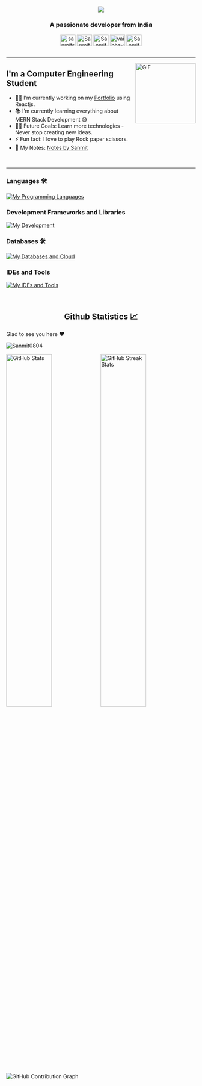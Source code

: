 <h1 align="center">
  <picture>
    <source media="(prefers-color-scheme: dark)" srcset="https://readme-typing-svg.herokuapp.com/?font=Ubuntu&size=35&center=true&vCenter=true&width=500&height=70&color=CDCFCA&duration=2000&lines=Hi+👋+I'm+Sanmit;" />
    <source media="(prefers-color-scheme: light)" srcset="https://readme-typing-svg.herokuapp.com/?font=Ubuntu&size=35&center=true&vCenter=true&width=500&height=70&color=404040&duration=2000&lines=Hi+👋+I'm+Sanmit;" />
    <img src="https://readme-typing-svg.herokuapp.com/?font=Ubuntu&size=35&center=true&vCenter=true&width=500&height=70&color=CDCFCA&duration=2000&lines=Hi+👋+I'm+Sanmit;" />
  </picture>
</h1>

<h3 align="center">A passionate developer from India</h3>


<p align='center'>
<a href="https://www.linkedin.com/in/sanmitsuthar/" target="_blank"><img align="center" src="https://raw.githubusercontent.com/rahuldkjain/github-profile-readme-generator/master/src/images/icons/Social/linked-in-alt.svg" alt="sanmitsuthar" height="30" width="40" /></a>
<!-- <a href="https://github.com/Sanmit0804" target="_blank"><img align="center" src="https://raw.githubusercontent.com/rahuldkjain/github-profile-readme-generator/master/src/images/icons/Social/github.svg" alt="Sanmit0804" height="30" width="40" /></a> -->
<a href="discordapp.com/users/748110093672775721" target="_blank"><img align="center" src="https://raw.githubusercontent.com/rahuldkjain/github-profile-readme-generator/master/src/images/icons/Social/discord.svg" alt="Sanmit0804" height="30" width="40" /></a>
<a href="https://www.instagram.com/im_sanmit_/" target="_blank"><img align="center" src="https://raw.githubusercontent.com/rahuldkjain/github-profile-readme-generator/master/src/images/icons/Social/instagram.svg" alt="Sanmit0804" height="30" width="40" /></a>
<!-- <a href="" target="blank"><img align="center" src="https://raw.githubusercontent.com/rahuldkjain/github-profile-readme-generator/master/src/images/icons/Social/geeks-for-geeks.svg" alt="Vaibhav02" height="30" width="40" /></a> -->
<a href="https://leetcode.com/u/Sanmit0804/" target="_blank"><img align="center" src="https://raw.githubusercontent.com/rahuldkjain/github-profile-readme-generator/master/src/images/icons/Social/leet-code.svg" alt="vaibhav_jaiswal" height="30" width="40" /></a>
<!-- <a href="" target="blank"><img align="center" src="https://cdn.jsdelivr.net/npm/simple-icons@3.1.0/icons/codechef.svg" alt="Sanmit0804" height="30" width="40" /></a> -->
<!-- <a href="" target="blank"><img align="center" src="https://raw.githubusercontent.com/rahuldkjain/github-profile-readme-generator/master/src/images/icons/Social/hackerrank.svg" alt="vaibhav_jaiswal" height="30" width="40" /></a> -->
<!-- <a href=""><img align="center" src="https://raw.githubusercontent.com/rahuldkjain/github-profile-readme-generator/master/src/images/icons/Social/medium.svg" alt="Sanmit0804" height="30" width="40" /></a> -->
 <a href="https://x.com/Sanmit0804"><img align="center" src="https://raw.githubusercontent.com/rahuldkjain/github-profile-readme-generator/master/src/images/icons/Social/twitter.svg" alt="Sanmit0804" height="30" width="40" /></a>
<br>
<br>



---

<!-- <img align="right" alt="GIF" height="160px" src="https://media.giphy.com/media/du3J3cXyzhj75IOgvA/giphy.gif" /> -->
<img align="right" alt="GIF" height="160px" src="https://media1.tenor.com/m/bxe8Qsx3UusAAAAC/cat.gif" style="position: relative; z-index: 10;" />

## I'm a Computer Engineering Student  

- 👨‍💻 I’m currently working on my <a href="https://sanmitsuthar.netlify.app/">Portfolio</a> using Reactjs.
- 📚 I’m currently learning everything about MERN Stack Development 😅
- 💪🏼 Future Goals: Learn more technologies - Never stop creating new ideas.
- ⚡ Fun fact: I love to play Rock paper scissors.
- 📝 My Notes: <a href="https://tidy-aardvark-be4.notion.site/Java-1e90d9927b8e45d197467592581bde7d" target="_blank">Notes by Sanmit</a>
<br>

---

### Languages 🛠 
[![My Programming Languages](https://skillicons.dev/icons?i=html,css,scss,js,php,java)](https://skillicons.dev)

### Development Frameworks and Libraries
[![My Development](https://skillicons.dev/icons?i=nextjs,react,redux,express,nodejs,tailwind,bootstrap,electron)](https://skillicons.dev)

### Databases 🛠 
[![My Databases and Cloud](https://skillicons.dev/icons?i=mongodb,mysql)](https://skillicons.dev)

### IDEs and Tools
[![My IDEs and Tools](https://skillicons.dev/icons?i=vscode,git,github,figma,postman,photoshop,premiere,notion)](https://skillicons.dev)


<br/>
<h2 align="center"> Github Statistics 📈</h2>
 
<!-- <a href="https://github.com/anuraghazra/github-readme-stats">
  <img align="center" src="https://github-readme-stats.vercel.app/api?username=Sanmit0804&theme=dark&hide_border=true" />
</a>
<a href="https://github.com/anuraghazra/github-readme-stats">
  <img align="center" src="https://github-readme-stats.vercel.app/api/top-langs/?username=Sanmit0804&layout=compact&theme=dark&hide_border=true" />
</a>
<a href="https://github.com/anuraghazra/github-readme-stats">
  <img align="center" src="http://github-readme-streak-stats.herokuapp.com?user=Sanmit0804&theme=dark&hide_border=true&date_format=M%20j%5B%2C%20Y%5D" />
</a><br><br>   -->
Glad to see you here ❤️
<p align="left">
  <img src="https://komarev.com/ghpvc/?username=Sanmit0804&label=Profile%20views&color=0e75b6&style=flat" alt="Sanmit0804" />
</p>

<div>
  <span >
    <picture>
      <source media="(prefers-color-scheme: dark)" srcset="https://github-readme-stats-sigma-five.vercel.app/api?username=Sanmit0804&show_icons=true&theme=dark&hide_border=true&locale=en" />
      <source media="(prefers-color-scheme: light)" srcset="https://github-readme-stats-sigma-five.vercel.app/api?username=Sanmit0804&show_icons=true&theme=default&hide_border=true&locale=en" />
      <img width="49%" src="https://github-readme-stats-sigma-five.vercel.app/api?username=Sanmit0804&show_icons=true&theme=dark&hide_border=true&locale=en" alt="GitHub Stats" />
    </picture>
  </span>
  <span >
    <picture>
      <source media="(prefers-color-scheme: dark)" srcset="https://github-readme-streak-stats.herokuapp.com/?user=Sanmit0804&theme=dark&hide_border=true" />
      <source media="(prefers-color-scheme: light)" srcset="https://github-readme-streak-stats.herokuapp.com/?user=Sanmit0804&theme=default&hide_border=true" />
      <img width="49%" src="https://github-readme-streak-stats.herokuapp.com/?user=Sanmit0804&theme=dark&hide_border=true" alt="GitHub Streak Stats" />
    </picture>
  </span>

  <picture>
    <source media="(prefers-color-scheme: dark)" srcset="https://github-readme-activity-graph.vercel.app/graph?username=Sanmit0804&bg_color=151515&color=fff&line=38536a&point=38a0ff&area=true&hide_border=true" />
    <source media="(prefers-color-scheme: light)" srcset="https://github-readme-activity-graph.vercel.app/graph?username=Sanmit0804&bg_color=f0f0f0&color=151515&line=38536a&point=38a0ff&area=true&hide_border=true" />
    <img src="https://github-readme-activity-graph.vercel.app/graph?username=Sanmit0804&bg_color=151515&color=fff&line=38536a&point=38a0ff&area=true&hide_border=true" alt="GitHub Contribution Graph" />
  </picture>
</div>

